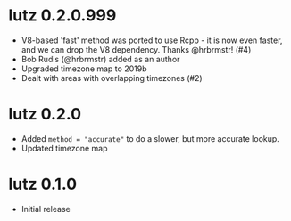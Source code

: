# lutz 0.2.0.999

* V8-based 'fast' method was ported to use Rcpp - it is now even faster, and
  we can drop the V8 dependency. Thanks @hrbrmstr! (#4)
* Bob Rudis (@hrbrmstr) added as an author
* Upgraded timezone map to 2019b
* Dealt with areas with overlapping timezones (#2)

# lutz 0.2.0

* Added `method = "accurate"` to do a slower, but more accurate lookup.
* Updated timezone map

# lutz 0.1.0

* Initial release
